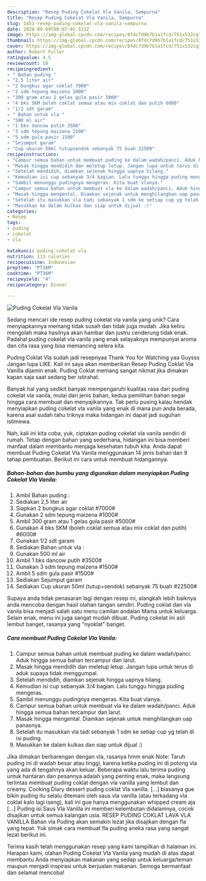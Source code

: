 ```yaml
---
description: "Resep Puding Cokelat Vla Vanila, Sempurna"
title: "Resep Puding Cokelat Vla Vanila, Sempurna"
slug: 1451-resep-puding-cokelat-vla-vanila-sempurna
date: 2020-09-09T00:07:01.531Z
image: https://img-global.cpcdn.com/recipes/8fdc7d9b7b1a1fcd/751x532cq70/puding-cokelat-vla-vanila-foto-resep-utama.jpg
thumbnail: https://img-global.cpcdn.com/recipes/8fdc7d9b7b1a1fcd/751x532cq70/puding-cokelat-vla-vanila-foto-resep-utama.jpg
cover: https://img-global.cpcdn.com/recipes/8fdc7d9b7b1a1fcd/751x532cq70/puding-cokelat-vla-vanila-foto-resep-utama.jpg
author: Robert Fuller
ratingvalue: 4.5
reviewcount: 10
recipeingredient:
- " Bahan puding "
- "2,5 liter air"
- "2 bungkus agar coklat 7000"
- "2 sdm tepung maizena 1000"
- "300 gram atau 1 gelas gula pasir 5000"
- "4 bks SKM boleh coklat semua atau mix coklat dan putih 6000"
- "1/2 sdt garam"
- " Bahan untuk vla "
- "500 ml air"
- "1 bks dancow putih 3500"
- "3 sdm tepung maizena 1500"
- "5 sdm gula pasir 1500"
- "Sejumput garam"
- "Cup ukuran 50ml tutupsendok sebanyak 75 buah 22500"
recipeinstructions:
- "Campur semua bahan untuk membuat puding ke dalam wadah/panci. Aduk hingga semua bahan tercampur dan larut."
- "Masak hingga mendidih dan meletup letup. Jangan lupa untuk terus di aduk supaya tidak menggumpal."
- "Setelah mendidih, diamkan sejenak hingga uapnya hilang."
- "Kemudian isi cup sebanyak 3/4 bagian. Lalu tunggu hingga puding mengeras."
- "Sambil menunggu pudingnya mengeras. Kita buat vlanya."
- "Campur semua bahan untuk membuat vla ke dalam wadah/panci. Aduk hingga semua bahan tercampur dan larut."
- "Masak hingga mengental. Diamkan sejenak untuk menghilangkan uap panasnya."
- "Setelah itu masukkan vla tadi sebanyak 1 sdm ke setiap cup yg telah di isi puding."
- "Masukkan ke dalam kulkas dan siap untuk dijual :)"
categories:
- Resep
tags:
- puding
- cokelat
- vla

katakunci: puding cokelat vla 
nutrition: 113 calories
recipecuisine: Indonesian
preptime: "PT16M"
cooktime: "PT36M"
recipeyield: "4"
recipecategory: Dinner

---
```



![Puding Cokelat Vla Vanila](https://img-global.cpcdn.com/recipes/8fdc7d9b7b1a1fcd/751x532cq70/puding-cokelat-vla-vanila-foto-resep-utama.jpg)

Sedang mencari ide resep puding cokelat vla vanila yang unik? Cara menyiapkannya memang tidak susah dan tidak juga mudah. Jika keliru mengolah maka hasilnya akan hambar dan justru cenderung tidak enak. Padahal puding cokelat vla vanila yang enak selayaknya mempunyai aroma dan cita rasa yang bisa memancing selera kita.

Puding Coklat Vla sudah jadi resepnyaa Thank You for Watching yaa Guysss Jangan lupa LIKE. Kali ini saya akan memberikan Resep Puding Coklat Vla Vanilla dijamin enak. Puding Coklat memang sangat nikmat jika dimakan kapan saja saat sedang ber istirahat.

Banyak hal yang sedikit banyak mempengaruhi kualitas rasa dari puding cokelat vla vanila, mulai dari jenis bahan, kedua pemilihan bahan segar hingga cara membuat dan menyajikannya. Tak perlu pusing kalau hendak menyiapkan puding cokelat vla vanila yang enak di mana pun anda berada, karena asal sudah tahu triknya maka hidangan ini dapat jadi suguhan istimewa.


Nah, kali ini kita coba, yuk, ciptakan puding cokelat vla vanila sendiri di rumah. Tetap dengan bahan yang sederhana, hidangan ini bisa memberi manfaat dalam membantu menjaga kesehatan tubuh kita. Anda dapat membuat Puding Cokelat Vla Vanila menggunakan 14 jenis bahan dan 9 tahap pembuatan. Berikut ini cara untuk membuat hidangannya.

<!--inarticleads1-->

##### Bahan-bahan dan bumbu yang digunakan dalam menyiapkan Puding Cokelat Vla Vanila:

1. Ambil  Bahan puding :
1. Sediakan 2,5 liter air
1. Siapkan 2 bungkus agar coklat #7000#
1. Gunakan 2 sdm tepung maizena #1000#
1. Ambil 300 gram atau 1 gelas gula pasir #5000#
1. Gunakan 4 bks SKM (boleh coklat semua atau mix coklat dan putih) #6000#
1. Gunakan 1/2 sdt garam
1. Sediakan  Bahan untuk vla :
1. Gunakan 500 ml air
1. Ambil 1 bks dancow putih #3500#
1. Gunakan 3 sdm tepung maizena #1500#
1. Ambil 5 sdm gula pasir #1500#
1. Sediakan Sejumput garam
1. Sediakan Cup ukuran 50ml (tutup+sendok) sebanyak 75 buah #22500#


Supaya anda tidak penasaran lagi dengan resep ini, alangkah lebih baiknya anda mencoba dengan hasil olahan tangan sendiri. Puding coklat dan vla vanila bisa menjadi salah satu menu camilan andalan Mama untuk keluarga. Selain enak, menu ini juga sangat mudah dibuat. Puding cokelat ini asli lembut banget, rasanya yang &#34;nyoklat&#34; banget. 

<!--inarticleads2-->

##### Cara membuat Puding Cokelat Vla Vanila:

1. Campur semua bahan untuk membuat puding ke dalam wadah/panci. Aduk hingga semua bahan tercampur dan larut.
1. Masak hingga mendidih dan meletup letup. Jangan lupa untuk terus di aduk supaya tidak menggumpal.
1. Setelah mendidih, diamkan sejenak hingga uapnya hilang.
1. Kemudian isi cup sebanyak 3/4 bagian. Lalu tunggu hingga puding mengeras.
1. Sambil menunggu pudingnya mengeras. Kita buat vlanya.
1. Campur semua bahan untuk membuat vla ke dalam wadah/panci. Aduk hingga semua bahan tercampur dan larut.
1. Masak hingga mengental. Diamkan sejenak untuk menghilangkan uap panasnya.
1. Setelah itu masukkan vla tadi sebanyak 1 sdm ke setiap cup yg telah di isi puding.
1. Masukkan ke dalam kulkas dan siap untuk dijual :)


Jika dimakan berbarengan dengan vla, rasanya hmm enak Note: Taruh puding ini di wadah besar atau tinggi, karena ketika puding ini di potong vla yang ada di tengahnya akan keluar. Beberapa waktu lalu terima puding untuk hantaran dan pesannya adalah yang penting enak, maka langsung terlintas membuat puding coklat dengan vla vanilla yang lembut dan creamy. Cooking Diary dessert puding coklat Vla vanilla. […] biasanya gue bikin puding itu selalu ditemani oleh saus vla vanilla (atau terkadang vla coklat kalo lagi iseng), kali ini gue hanya menggunakan whipped cream aja […] Puding isi Saus Vla Vanilla ini memberi kelembutan didalamnya, cocok disajikan untuk semua kalangan usia. RESEP PUDING COKLAT LAVA VLA VANILLA Bahan vla Puding akan semakin lezat jika disajikan dengan fla yang tepat. Yuk simak cara membuat fla puding aneka rasa yang sangat lezat berikut ini. 

Terima kasih telah menggunakan resep yang kami tampilkan di halaman ini. Harapan kami, olahan Puding Cokelat Vla Vanila yang mudah di atas dapat membantu Anda menyiapkan makanan yang sedap untuk keluarga/teman maupun menjadi inspirasi untuk berjualan makanan. Semoga bermanfaat dan selamat mencoba!
